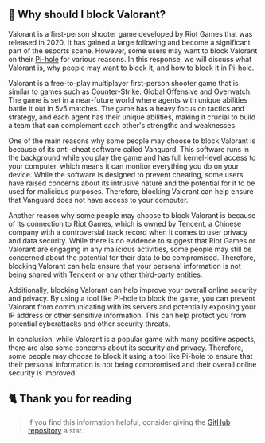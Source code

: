 <!-- [[> SEO
###### Title: Why should I block Valorant?
###### Description: 
###### Tags: 
###### Canonical: /viewer/info/Why_should_I_block_Valorant
]]> -->

## 🤔 Why should I block Valorant?
Valorant is a first-person shooter game developed by Riot Games that was released in 2020.
It has gained a large following and become a significant part of the esports scene.
However, some users may want to block Valorant on their [Pi-hole](What%20is%20Pi-hole.md) for various reasons.
In this response, we will discuss what Valorant is, why people may want to block it, and how to block it in Pi-hole.

Valorant is a free-to-play multiplayer first-person shooter game that is similar to games such as Counter-Strike: Global Offensive and Overwatch.
The game is set in a near-future world where agents with unique abilities battle it out in 5v5 matches.
The game has a heavy focus on tactics and strategy, and each agent has their unique abilities, making it crucial to build a team that can complement each other's strengths and weaknesses.

One of the main reasons why some people may choose to block Valorant is because of its anti-cheat software called Vanguard.
This software runs in the background while you play the game and has full kernel-level access to your computer, which means it can monitor everything you do on your device.
While the software is designed to prevent cheating, some users have raised concerns about its intrusive nature and the potential for it to be used for malicious purposes.
Therefore, blocking Valorant can help ensure that Vanguard does not have access to your computer.

Another reason why some people may choose to block Valorant is because of its connection to Riot Games, which is owned by Tencent, a Chinese company with a controversial track record when it comes to user privacy and data security.
While there is no evidence to suggest that Riot Games or Valorant are engaging in any malicious activities, some people may still be concerned about the potential for their data to be compromised.
Therefore, blocking Valorant can help ensure that your personal information is not being shared with Tencent or any other third-party entities.

Additionally, blocking Valorant can help improve your overall online security and privacy.
By using a tool like Pi-hole to block the game, you can prevent Valorant from communicating with its servers and potentially exposing your IP address or other sensitive information.
This can help protect you from potential cyberattacks and other security threats.

In conclusion, while Valorant is a popular game with many positive aspects, there are also some concerns about its security and privacy.
Therefore, some people may choose to block it using a tool like Pi-hole to ensure that their personal information is not being compromised and their overall online security is improved.

## 🐈 Thank you for reading
> If you find this information helpful, consider giving the [GitHub repository](https://github.com/sefinek24/Sefinek-Blocklist-Collection) a star.